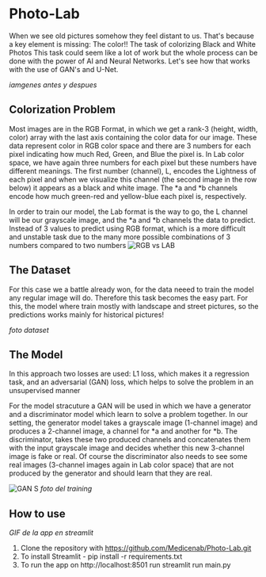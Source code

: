 # Photo-Lab
When we see old pictures somehow they feel distant to us. That's because a key element is missing: The color!!
The task of colorizing Black and White Photos This task could seem like a lot of work but the whole process can be done with the power of AI and Neural Networks.
Let's see how that works with the use of GAN's and U-Net.

*iamgenes antes y despues*

## Colorization Problem
Most images are in the RGB Format, in which we get a rank-3 (height, width, color) array with the last axis containing the color data for our image. These data represent color in RGB color space and there are 3 numbers for each pixel indicating how much Red, Green, and Blue the pixel is. In Lab color space, we have again three numbers for each pixel but these numbers have different meanings. The first number (channel), L, encodes the Lightness of each pixel and when we visualize this channel (the second image in the row below) it appears as a black and white image. The *a and *b channels encode how much green-red and yellow-blue each pixel is, respectively.

In order to train our model, the Lab format is the way to go, the L channel will be our grayscale image, and the *a and *b channels the data to predict. Instead of 3 values to predict using RGB format, which is a more difficult and unstable task due to the many more possible combinations of 3 numbers compared to two numbers
![RGB vs LAB](https://www.researchgate.net/publication/342569484/figure/fig4/AS:941767792791568@1601546347779/RGB-channels-vs-Lab-channels-The-channels-for-both-color-spaces-represent-the-image.png)
## The Dataset
For this case we a battle already won, for the data neeed to train the model any regular image will do. Therefore this task becomes the easy part. For this, the model where train mostly with landscape and street pictures, so the predictions works mainly for historical pictures!

*foto dataset*

## The Model
In this approach two losses are used: L1 loss, which makes it a regression task, and an adversarial (GAN) loss, which helps to solve the problem in an unsupervised manner 

For the model stracuture a GAN will be used in which we have a generator and a discriminator model which learn to solve a problem together. In our setting, the generator model takes a grayscale image (1-channel image) and produces a 2-channel image, a channel for *a and another for *b. The discriminator, takes these two produced channels and concatenates them with the input grayscale image and decides whether this new 3-channel image is fake or real. Of course the discriminator also needs to see some real images (3-channel images again in Lab color space) that are not produced by the generator and should learn that they are real.

![GAN S](https://i0.wp.com/neptune.ai/wp-content/uploads/Generative-adversarial-networks.jpg?resize=720%2C317&ssl=1)
*foto del training*
## How to use
*GIF de la app en streamlit*

1. Clone the repository with https://github.com/Medicenab/Photo-Lab.git
2. To install Streamlit - pip install -r requirements.txt
3. To run the app on http://localhost:8501 run streamlit run main.py


